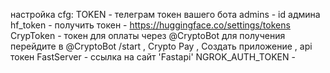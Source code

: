 настройка cfg: 
  TOKEN - телеграм токен вашего бота
  admins - id админа
  hf_token - получить токен - https://huggingface.co/settings/tokens
  CrypToken - токен для оплаты через @CryptoBot 
    для получения перейдите в @CryptoBot /start ,  Crypto Pay ,  Создать приложение , api токен
  FastServer - ссылка на сайт 'Fastapi'
  NGROK_AUTH_TOKEN  - 
